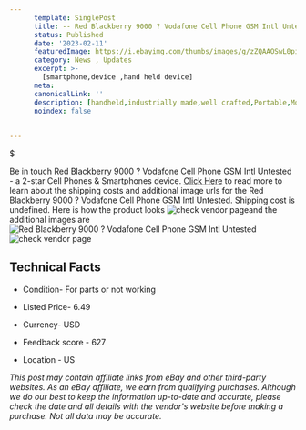 ```yaml
---
      template: SinglePost
      title: -- Red Blackberry 9000 ? Vodafone Cell Phone GSM Intl Untested
      status: Published
      date: '2023-02-11'
      featuredImage: https://i.ebayimg.com/thumbs/images/g/zZQAAOSwL0piXydN/s-l225.jpg
      category: News , Updates
      excerpt: >-
        [smartphone,device ,hand held device]
      meta:
      canonicalLink: ''
      description: [handheld,industrially made,well crafted,Portable,Mobile,Compact,Convenient,Lightweight,Maneuverable,Man-portable,Miniature,Carriable,Hand-held,Light,Holdable,Transportable,Mobile device,Pocket-sized,On-the-go,Wireless,Cordless,Compact size,Convenient size, smartphone,device ,hand held device]
      noindex: false
      
        
---
```

$

Be in touch Red Blackberry 9000 ? Vodafone Cell Phone GSM Intl Untested - a 2-star Cell Phones & Smartphones device. [Click Here](https://www.ebay.com/itm/175330941420?hash=item28d289d9ec%3Ag%3AzZQAAOSwL0piXydN&mkevt=1&mkcid=1&mkrid=711-53200-19255-0&campid=%253CePNCampaignId%253E&customid=%253CreferenceId%253E&toolid=10049) to read more to learn about the shipping costs and additional image urls for the Red Blackberry 9000 ? Vodafone Cell Phone GSM Intl Untested. Shipping cost is undefined. Here is how the product looks ![check vendor page](https://i.ebayimg.com/thumbs/images/g/zZQAAOSwL0piXydN/s-l225.jpg)and the additional images are![Red Blackberry 9000 ? Vodafone Cell Phone GSM Intl Untested](https://i.ebayimg.com/images/g/zZQAAOSwL0piXydN/s-l1600.jpg)![check vendor page](https://origin-galleryplus.ebayimg.com/ws/web/175330941420_2_0_1/225x225.jpg,https://origin-galleryplus.ebayimg.com/ws/web/175330941420_3_0_1/225x225.jpg)



 ## Technical Facts 



     
      

 - Condition- For parts or not working 


      

 - Listed Price- 6.49 


      

 - Currency- USD 


      

 - Feedback score - 627 


      

 - Location - US 


      
      

 *_This post may contain affiliate links from eBay and other third-party websites. As an eBay affiliate, we earn from qualifying purchases. Although we do our best to keep the information up-to-date and accurate, please check the date and all details with the vendor's website before making a purchase. Not all data may be accurate._*






